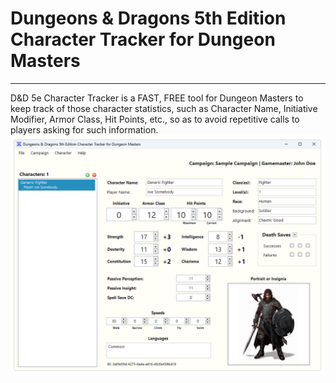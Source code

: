 # Dungeons & Dragons 5th Edition Character Tracker for Dungeon Masters
---
D&D 5e Character Tracker is a FAST, FREE tool for Dungeon Masters to keep track of those character statistics, such as Character Name, Initiative Modifier, Armor Class, Hit Points, etc., so as to avoid repetitive calls to players asking for such information.
![alt text](https://github.com/raineym/DnD5eCharacterTracker/raw/master/DnD5eCharacterTracker/Docs/Screenshot01.png "D&D 5e Character Tracker")


